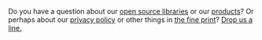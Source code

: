 Do you have a question about our [open source libraries][] or our [products][]? Or perhaps about our [privacy policy][] or other things in [the fine print][]? [Drop us a line.][email]

  [open source libraries]: /open-source
  [products]: /products
  [privacy policy]: /legal/privacy-policy
  [the fine print]: /legal-information
  [email]: mailto:support@dashkite.com
